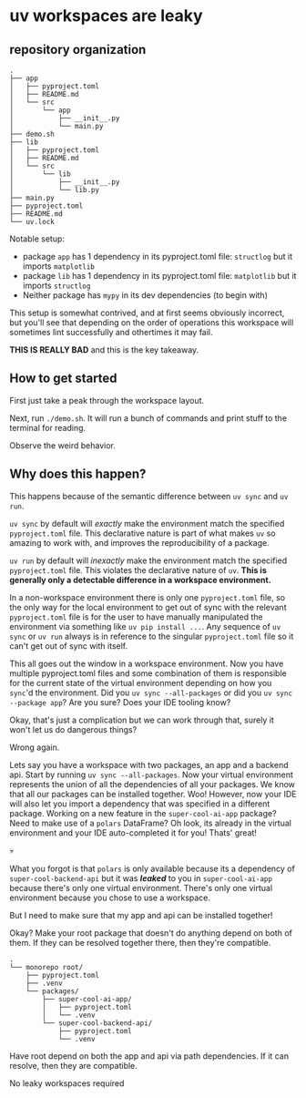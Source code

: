 # uv workspaces are leaky

## repository organization
```
.
├── app
│   ├── pyproject.toml
│   ├── README.md
│   └── src
│       └── app
│           ├── __init__.py
│           └── main.py
├── demo.sh
├── lib
│   ├── pyproject.toml
│   ├── README.md
│   └── src
│       └── lib
│           ├── __init__.py
│           └── lib.py
├── main.py
├── pyproject.toml
├── README.md
└── uv.lock
```

Notable setup:

- package `app` has 1 dependency in its pyproject.toml file: `structlog` but it
  imports `matplotlib`
- package `lib` has 1 dependency in its pyproject.toml file: `matplotlib` but
  it imports `structlog`
- Neither package has `mypy` in its dev dependencies (to begin with)

This setup is somewhat contrived, and at first seems obviously incorrect, but
you'll see that depending on the order of operations this workspace will
sometimes lint successfully and othertimes it may fail.

**THIS IS REALLY BAD** and this is the key takeaway.

## How to get started

First just take a peak through the workspace layout.

Next, run `./demo.sh`. It will run a bunch of commands and print stuff to the
terminal for reading.

Observe the weird behavior.

## Why does this happen?

This happens because of the semantic difference between `uv sync` and `uv run`. 

`uv sync` by default will _exactly_ make the environment match the specified
`pyproject.toml` file. This declarative nature is part of what makes `uv` so
amazing to work with, and improves the reproducibility of a package.

`uv run` by default will _inexactly_ make the environment match the specified
`pyproject.toml` file. This violates the declarative nature of `uv`. **This is
generally only a detectable difference in a workspace environment.**

In a non-workspace environment there is only one `pyproject.toml` file, so the
only way for the local environment to get out of sync with the relevant
`pyproject.toml` file is for the user to have manually manipulated the
environment via something like `uv pip install ...`. Any sequence of `uv sync`
or `uv run` always is in reference to the singular `pyproject.toml` file so it
can't get out of sync with itself. 

This all goes out the window in a workspace environment. Now you have multiple
pyproject.toml files and some combination of them is responsible for the
current state of the virtual environment depending on how you `sync`'d the
environment. Did you `uv sync --all-packages` or did you `uv sync --package
app`? Are you sure? Does your IDE tooling know?

Okay, that's just a complication but we can work through that, surely it won't
let us do dangerous things?

Wrong again.

Lets say you have a workspace with two packages, an app and a backend api.
Start by  running `uv sync --all-packages`. Now your virtual environment
represents the union of all the dependencies of all your packages. We know that
all our packages can be installed together. Woo! However, now your IDE will
also let you import a dependency that was specified in a different package.
Working on a new feature in the `super-cool-ai-app` package? Need to make use
of a `polars` DataFrame? Oh look, its already in the virtual environment and
your IDE auto-completed it for you! Thats' great!

:skull:

What you forgot is that `polars` is only available because its a dependency of
`super-cool-backend-api` but it was ***leaked*** to you in `super-cool-ai-app`
because there's only one virtual environment. There's only one virtual
environment because you chose to use a workspace.

But I need to make sure that my app and api can be installed together!

Okay? Make your root package that doesn't do anything depend on both of them.
If they can be resolved together there, then they're compatible.

```
.
└── monorepo root/
    ├── pyproject.toml
    ├── .venv
    └── packages/
        ├── super-cool-ai-app/
        │   ├── pyproject.toml
        │   └── .venv
        └── super-cool-backend-api/
            ├── pyproject.toml
            └── .venv
```
Have root depend on both the app and api via path dependencies. If it can
resolve, then they are compatible.

No leaky workspaces required
